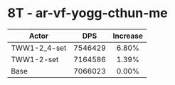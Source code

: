 # 8T - ar-vf-yogg-cthun-me
| Actor | DPS | Increase |
|---|:---:|:---:|
|TWW1-2_4-set|7546429|6.80%|
|TWW1-2-set|7164586|1.39%|
|Base|7066023|0.00%|
